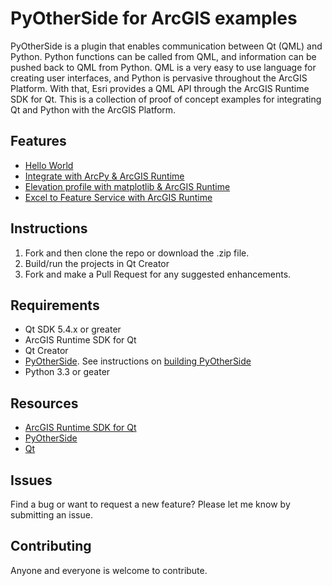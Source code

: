 # PyOtherSide for ArcGIS examples
PyOtherSide is a plugin that enables communication between Qt (QML) and Python. Python functions can be called from QML, and information can be pushed back to QML from Python. QML is a very easy to use language for creating user interfaces, and Python is pervasive throughout the ArcGIS Platform. With that, Esri provides a QML API through the ArcGIS Runtime SDK for Qt. This is a collection of proof of concept examples for integrating Qt and Python with the ArcGIS Platform.

## Features
* [Hello World](https://github.com/ldanzinger/PyOtherSideForArcGIS/tree/master/01_HelloWorld)
* [Integrate with ArcPy & ArcGIS Runtime](https://github.com/ldanzinger/PyOtherSideForArcGIS/tree/master/02_IntegrateWithArcPy)
* [Elevation profile with matplotlib & ArcGIS Runtime](https://github.com/ldanzinger/PyOtherSideForArcGIS/tree/master/03_ElevationProfile)
* [Excel to Feature Service with ArcGIS Runtime](https://github.com/ldanzinger/PyOtherSideForArcGIS/tree/master/04_ExcelToFeatureService)

## Instructions

1. Fork and then clone the repo or download the .zip file. 
2. Build/run the projects in Qt Creator
3. Fork and make a Pull Request for any suggested enhancements.

## Requirements

* Qt SDK 5.4.x or greater
* ArcGIS Runtime SDK for Qt
* Qt Creator
* [PyOtherSide](https://github.com/thp/pyotherside). See instructions on [building PyOtherSide](http://pyotherside.readthedocs.org/en/latest/#building-pyotherside)
* Python 3.3 or geater

## Resources

* [ArcGIS Runtime SDK for Qt](https://developers.arcgis.com/qt/)
* [PyOtherSide](http://pyotherside.readthedocs.org/)
* [Qt](http://qt.io)

## Issues

Find a bug or want to request a new feature?  Please let me know by submitting an issue.

## Contributing

Anyone and everyone is welcome to contribute. 
